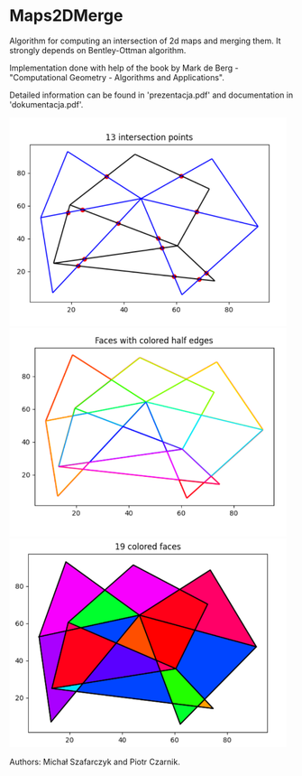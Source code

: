 # Maps2DMerge

Algorithm for computing an intersection of 2d maps and merging them.
It strongly depends on Bentley-Ottman algorithm.

Implementation done with help of the book by Mark de Berg - "Computational Geometry - Algorithms and Applications".

Detailed information can be found in 'prezentacja.pdf' and documentation in 'dokumentacja.pdf'.

![demo_image_1](https://github.com/Arch4ngel21/Maps2DMerge/blob/main/readme_images/maps_merge_1.png)
![demo_image_2](https://github.com/Arch4ngel21/Maps2DMerge/blob/main/readme_images/maps_merge_2.png)
![demo_image_3](https://github.com/Arch4ngel21/Maps2DMerge/blob/main/readme_images/maps_merge_3.png)

Authors: Michał Szafarczyk and Piotr Czarnik.
